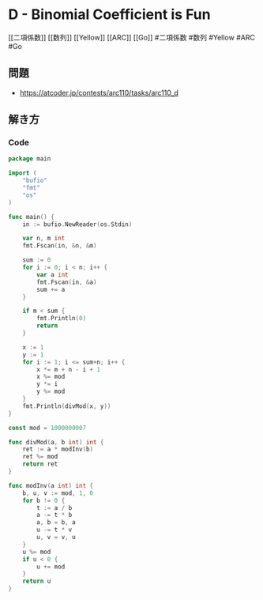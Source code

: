 # D - Binomial Coefficient is Fun
[[二項係数]] [[数列]] [[Yellow]] [[ARC]] [[Go]]
#二項係数 #数列 #Yellow #ARC #Go 

## 問題
- https://atcoder.jp/contests/arc110/tasks/arc110_d

## 解き方
### Code
```go
package main

import (
	"bufio"
	"fmt"
	"os"
)

func main() {
	in := bufio.NewReader(os.Stdin)

	var n, m int
	fmt.Fscan(in, &n, &m)

	sum := 0
	for i := 0; i < n; i++ {
		var a int
		fmt.Fscan(in, &a)
		sum += a
	}

	if m < sum {
		fmt.Println(0)
		return
	}

	x := 1
	y := 1
	for i := 1; i <= sum+n; i++ {
		x *= m + n - i + 1
		x %= mod
		y *= i
		y %= mod
	}
	fmt.Println(divMod(x, y))
}

const mod = 1000000007

func divMod(a, b int) int {
	ret := a * modInv(b)
	ret %= mod
	return ret
}

func modInv(a int) int {
	b, u, v := mod, 1, 0
	for b != 0 {
		t := a / b
		a -= t * b
		a, b = b, a
		u -= t * v
		u, v = v, u
	}
	u %= mod
	if u < 0 {
		u += mod
	}
	return u
}
```